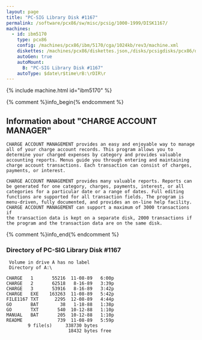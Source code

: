 ```yaml
---
layout: page
title: "PC-SIG Library Disk #1167"
permalink: /software/pcx86/sw/misc/pcsig/1000-1999/DISK1167/
machines:
  - id: ibm5170
    type: pcx86
    config: /machines/pcx86/ibm/5170/cga/1024kb/rev3/machine.xml
    diskettes: /machines/pcx86/diskettes.json,/disks/pcsigdisks/pcx86/diskettes.json
    autoGen: true
    autoMount:
      B: "PC-SIG Library Disk #1167"
    autoType: $date\r$time\rB:\rDIR\r
---
```


{% include machine.html id="ibm5170" %}

{% comment %}info_begin{% endcomment %}

## Information about "CHARGE ACCOUNT MANAGER"

    CHARGE ACCOUNT MANAGEMENT provides an easy and enjoyable way to manage
    all of your charge account records. This program allows you to
    determine your charged expenses by category and provides valuable
    accounting reports. Menus guide you through entering and maintaining
    charge account transactions. Each transaction can consist of charges,
    payments, or interest.
    
    CHARGE ACCOUNT MANAGEMENT provides many valuable reports. Reports can
    be generated for one category, charges, payments, interest, or all
    categories for a particular date or a range of dates. Full editing
    functions are supported for all transaction fields. The program is
    menu-driven, fully documented, and provides an on-line help facility.
    CHARGE ACCOUNT MANAGEMENT can support a maximum of 3000 transactions if
    the transaction data is kept on a separate disk, 2000 transactions if
    the program and the transaction data are on the same disk.
{% comment %}info_end{% endcomment %}


### Directory of PC-SIG Library Disk #1167

     Volume in drive A has no label
     Directory of A:\

    CHARGE   1       55216  11-08-89   6:00p
    CHARGE   2       62518   8-16-89   3:39p
    CHARGE   3       53916   8-16-89   3:42p
    CHARGE   EXE    163263  11-08-89   5:42p
    FILE1167 TXT      2295  12-08-89   4:44p
    GO       BAT        38   1-18-88   1:38p
    GO       TXT       540  10-12-88   1:10p
    MANUAL   BAT       205  10-12-88   1:10p
    README             739  11-08-89   5:59p
            9 file(s)     338730 bytes
                           18432 bytes free

